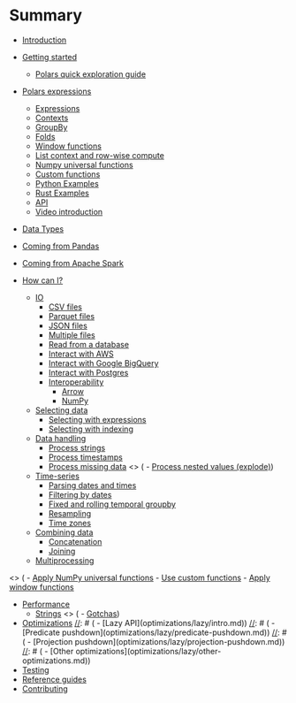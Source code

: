 # Summary

- [Introduction](introduction.md)
- [Getting started](quickstart/intro.md)
  - [Polars quick exploration guide](quickstart/quick-exploration-guide.md)
- [Polars expressions](dsl/intro.md)
  - [Expressions](dsl/expressions.md)
  - [Contexts](dsl/contexts.md)
  - [GroupBy](dsl/groupby.md)
  - [Folds](dsl/folds.md)
  - [Window functions](dsl/window_functions.md)
  - [List context and row-wise compute](dsl/list_context.md)
  - [Numpy universal functions](dsl/numpy.md)
  - [Custom functions](dsl/custom_functions.md)
  - [Python Examples](notebooks/introduction_polars-py.md)
  - [Rust Examples](notebooks/introduction_polars-rs.md)
  - [API](dsl/api.md)
  - [Video introduction](dsl/video_intro.md)
- [Data Types](datatypes.md)
- [Coming from Pandas](coming_from_pandas.md)
- [Coming from Apache Spark](coming_from_spark.md)

- [How can I?](howcani/intro.md)
  - [IO](howcani/io/intro.md)
    - [CSV files](howcani/io/csv.md)
    - [Parquet files](howcani/io/parquet.md)
    - [JSON files](howcani/io/json.md)
    - [Multiple files](multiple_files/intro.md)
    - [Read from a database](howcani/io/read_db.md)
    - [Interact with AWS](howcani/io/aws.md)
    - [Interact with Google BigQuery](howcani/io/google-big-query.md)
    - [Interact with Postgres](howcani/io/postgres.md)
    - [Interoperability](howcani/interop/intro.md)
      - [Arrow](howcani/interop/arrow.md)
      - [NumPy](howcani/interop/numpy.md)
  - [Selecting data](howcani/selecting_data/selecting_data_intro.md)
    - [Selecting with expressions](howcani/selecting_data/selecting_data_expressions.md)
    - [Selecting with indexing](howcani/selecting_data/selecting_data_indexing.md)
  - [Data handling](howcani/data/intro.md)
    - [Process strings](howcani/data/strings.md)
    - [Process timestamps](howcani/data/timestamps.md)
    - [Process missing data](howcani/missing_data.md)
        \<> (        - [Process nested values (explode)](howcani/explode.md))
  - [Time-series](howcani/timeseries/intro.md)
    - [Parsing dates and times](howcani/timeseries/parsing_dates_times.md)
    - [Filtering by dates](howcani/timeseries/selecting_dates.md)
    - [Fixed and rolling temporal groupby](howcani/timeseries/temporal_groupby.md)
    - [Resampling](howcani/timeseries/resampling.md)
    - [Time zones](howcani/timeseries/time_zones.md)
  - [Combining data](howcani/combining_data/intro.md)
    - [Concatenation](howcani/combining_data/concatenating.md)
    - [Joining](howcani/combining_data/joining.md)
  - [Multiprocessing](howcani/multiprocessing.md)


[//]: # (  - [Apply]&#40;howcani/apply/intro.md&#41;)
    \<> (        - [Apply NumPy universal functions](howcani/apply/numpy-ufuncs.md)
    - [Use custom functions](howcani/apply/udfs.md)
    - [Apply window functions](howcani/apply/window-functions.md)
- [Performance](performance/intro.md)
  - [Strings](performance/strings.md)
    \<> (    - [Gotchas](performance/gotchas.md))
- [Optimizations](optimizations/intro.md)
[//]: # (  - [Lazy API]&#40;optimizations/lazy/intro.md&#41;)
[//]: # (    - [Predicate pushdown]&#40;optimizations/lazy/predicate-pushdown.md&#41;)
[//]: # (    - [Projection pushdown]&#40;optimizations/lazy/projection-pushdown.md&#41;)
[//]: # (    - [Other optimizations]&#40;optimizations/lazy/other-optimizations.md&#41;)
- [Testing](testing/schema.md)
- [Reference guides](references.md)
- [Contributing](contributing.md)

